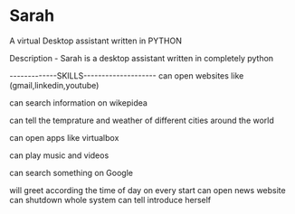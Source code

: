 # Sarah
A virtual Desktop assistant written in PYTHON

Description - Sarah is a desktop assistant written in completely python

-------------SKILLS--------------------
can open websites like (gmail,linkedin,youtube)

can search information on wikepidea 

can tell the temprature and weather of different cities around the world 

can open apps like virtualbox

can play music and videos 

can search something on Google

will greet according the time of day on every start 
can open news website
can shutdown whole system 
can tell introduce herself
